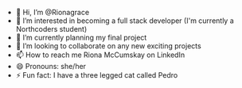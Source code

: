 - 👋 Hi, I’m @Rionagrace
- 👀 I’m interested in becoming a full stack developer (I'm currently a Northcoders student)
- 🌱 I’m currently planning my final project
- 💞️ I’m looking to collaborate on any new exciting projects
- 📫 How to reach me Riona McCumskay on LinkedIn
- 😄 Pronouns: she/her
- ⚡ Fun fact: I have a three legged cat called Pedro 

<!---
Rionagrace/Rionagrace is a ✨ special ✨ repository because its `README.md` (this file) appears on your GitHub profile.
You can click the Preview link to take a look at your changes.
--->
